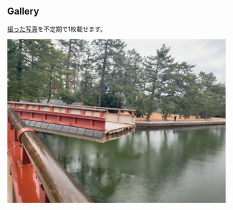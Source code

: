 ## Gallery

[撮った写真](https://juten10x.github.io/gallery/gallery2.html)を不定期で1枚載せます。

<a href="pile_of_images/am.jpg" data-lightbox="image" data-title="am.jpg"><img src="pile_of_images/am.jpg"></a>
